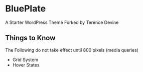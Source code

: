 BluePlate
==========

A Starter WordPress Theme Forked by Terence Devine

## Things to Know

The Following do not take effect until 800 pixels (media queries)

* Grid System
* Hover States